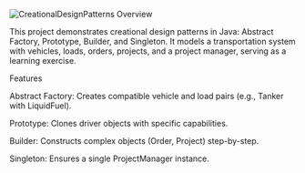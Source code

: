 
![CreationalDesignPatterns](https://github.com/user-attachments/assets/53c53826-f3b3-4e90-9478-ba94d8851a78)
Overview

This project demonstrates creational design patterns in Java: Abstract Factory, Prototype, Builder, and Singleton. It models a transportation system with vehicles, loads, orders, projects, and a project manager, serving as a learning exercise.

Features

Abstract Factory: Creates compatible vehicle and load pairs (e.g., Tanker with LiquidFuel).



Prototype: Clones driver objects with specific capabilities.



Builder: Constructs complex objects (Order, Project) step-by-step.



Singleton: Ensures a single ProjectManager instance.
